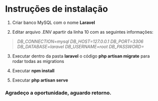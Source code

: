 # Instruções de instalação

1. Criar banco MySQL com o nome **Laravel**

2. Editar arquivo .ENV apartir da linha 10 com as seguintes informações:
>*DB_CONNECTION=mysql*
>*DB_HOST=127.0.0.1*
>*DB_PORT=3306*
>*DB_DATABASE=laravel*
>*DB_USERNAME=root*
>*DB_PASSWORD=*

3. Executar dentro da pasta **laravel** o código **php artisan migrate** para rodar todas as migrations

4. Executar **npm install**

5. Executar **php artisan serve**

### Agradeço a oportunidade, aguardo retorno.


